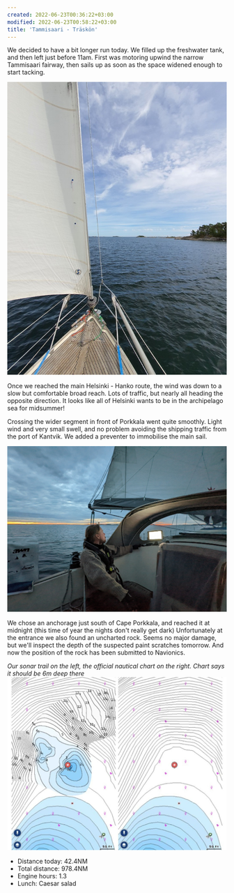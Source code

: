 ```yaml
---
created: 2022-06-23T00:36:22+03:00
modified: 2022-06-23T00:58:22+03:00
title: 'Tammisaari - Träskön'
---
```


We decided to have a bit longer run today. We filled up the freshwater tank, and then left just before 11am. First was motoring upwind the narrow Tammisaari fairway, then sails up as soon as the space widened enough to start tacking.

![Image](../2022/327b78847e44360a902b4f54da31fc01.jpg) 

Once we reached the main Helsinki - Hanko route, the wind was down to a slow but comfortable broad reach. Lots of traffic, but nearly all heading the opposite direction. It looks like all of Helsinki wants to be in the archipelago sea for midsummer!

Crossing the wider segment in front of Porkkala went quite smoothly. Light wind and very small swell, and no problem avoiding the shipping traffic from the port of Kantvik. We added a preventer to immobilise the main sail.

![Image](../2022/3a77e494af7a4a45a8a64646113e2068.jpg) 

We chose an anchorage just south of Cape Porkkala, and reached it at midnight (this time of year the nights don't really get dark) Unfortunately at the entrance we also found an uncharted rock. Seems no major damage, but we'll inspect the depth of the suspected paint scratches tomorrow. And now the position of the rock has been submitted to Navionics.

_Our sonar trail on the left, the official nautical chart on the right. Chart says it should be 6m deep there_
![Image](../2022/b2c1648f472d172c5f808bbd51ae7f47.jpg) 

* Distance today: 42.4NM
* Total distance: 978.4NM
* Engine hours: 1.3
* Lunch: Caesar salad
